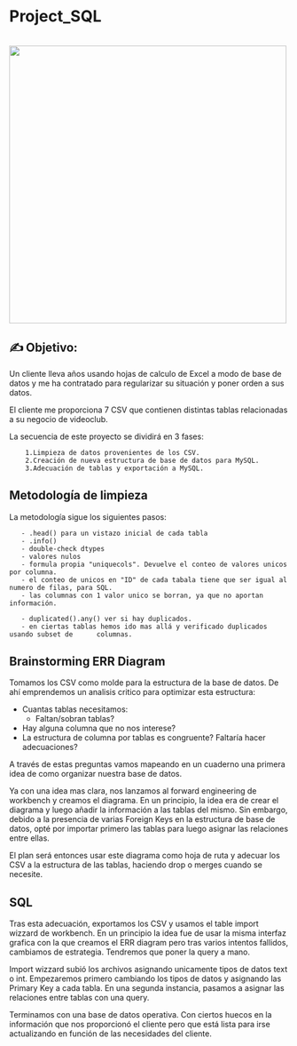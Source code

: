# Project_SQL


&emsp;&emsp;&emsp;&emsp;&emsp;&emsp;&emsp;<img src="https://github.com/Anton-Utray/SQL_DataBase/blob/main/IMAGES/so-sad.jpg" width="500" height="500">


## ✍️ Objetivo: 

Un cliente lleva años usando hojas de calculo de Excel a modo de base de datos y me ha contratado para regularizar su situación y poner orden a sus datos. 

El cliente me proporciona 7 CSV que contienen distintas tablas relacionadas a su negocio de videoclub. 

La secuencia de este proyecto se dividirá en 3 fases:

        1.Limpieza de datos provenientes de los CSV.
        2.Creación de nueva estructura de base de datos para MySQL.
        3.Adecuación de tablas y exportación a MySQL.

## Metodología de limpieza

La metodología sigue los siguientes pasos:

       - .head() para un vistazo inicial de cada tabla
       - .info() 
       - double-check dtypes
       - valores nulos
       - formula propia "uniquecols". Devuelve el conteo de valores unicos por columna.
       - el conteo de unicos en "ID" de cada tabala tiene que ser igual al numero de filas, para SQL.
       - las columnas con 1 valor unico se borran, ya que no aportan información.

       - duplicated().any() ver si hay duplicados. 
       - en ciertas tablas hemos ido mas allá y verificado duplicados usando subset de      columnas. 

## Brainstorming ERR Diagram

Tomamos los CSV como molde para la estructura de la base de datos. De ahí emprendemos un analisis critico para optimizar esta estructura:

- Cuantas tablas necesitamos:
  - Faltan/sobran tablas?    
- Hay alguna columna que no nos interese? 
- La estructura de columna por tablas es congruente? Faltaría hacer adecuaciones?

A través de estas preguntas vamos mapeando en un cuaderno una primera idea de como organizar nuestra base de datos. 

Ya con una idea mas clara, nos lanzamos al forward engineering de workbench y creamos el diagrama. En un principio, la idea era de crear el diagrama y luego añadir la información a las tablas del mismo. Sin embargo, debido a la presencia de varias Foreign Keys en la estructura de base de datos, opté por importar primero las tablas para luego asignar las relaciones entre ellas.

El plan será entonces usar este diagrama como hoja de ruta y adecuar los CSV a la estructura de las tablas, haciendo drop o merges cuando se necesite. 

## SQL 

Tras esta adecuación, exportamos los CSV y usamos el table import wizzard de workbench. En un principio la idea fue de usar la misma interfaz grafica con la que creamos el ERR diagram pero tras varios intentos fallidos, cambiamos de estrategia. Tendremos que poner la query a mano. 

Import wizzard subió los archivos asignando unicamente tipos de datos text o int. Empezaremos primero cambiando los tipos de datos y asignando las Primary Key a cada tabla. En una segunda instancia, pasamos a asignar las relaciones entre tablas con una query.

Terminamos con una base de datos operativa. Con ciertos huecos en la información que nos proporcionó el cliente pero que está lista para irse actualizando en función de las necesidades del cliente. 
